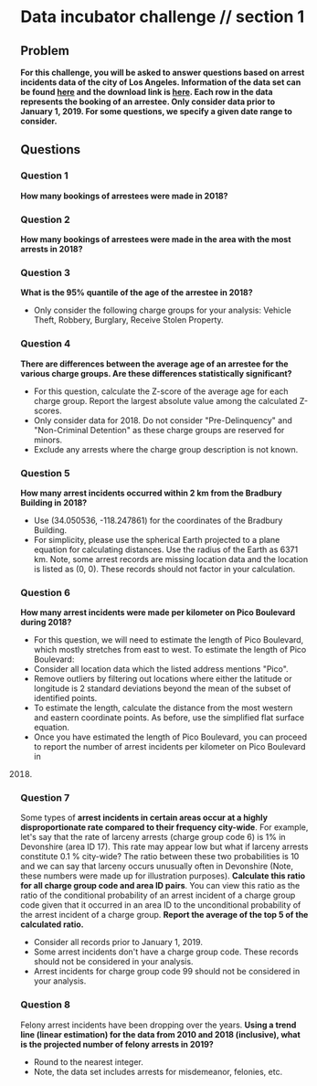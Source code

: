# Data incubator challenge // section 1

## Problem 

**For this challenge, you will be asked to answer questions based on
arrest incidents data of the city of Los Angeles. Information of the
data set can be found
[here](https://data.lacity.org/A-Safe-City/Arrest-Data-from-2010-to-Present/yru6-6re4)
and the download link is
[here](https://data.lacity.org/api/views/yru6-6re4/rows.csv?accessType=DOWNLOAD). Each
row in the data represents the booking of an arrestee. Only consider
data prior to January 1, 2019. For some questions, we specify a given
date range to consider.**

## Questions

### Question 1
**How many bookings of arrestees were made in 2018?**


### Question 2
**How many bookings of arrestees were made in the area with the most arrests in 2018?**


### Question 3
**What is the 95% quantile of the age of the arrestee in 2018?**

* Only consider the following charge groups for your analysis: Vehicle Theft,
Robbery, Burglary, Receive Stolen Property.


### Question 4
**There are differences between the average age of an arrestee for the
various charge groups. Are these differences statistically significant?**

* For this question, calculate the Z-score of the average age for each
charge group. Report the largest absolute value among the calculated
Z-scores.
* Only consider data for 2018. Do not consider "Pre-Delinquency" and
"Non-Criminal Detention" as these charge groups are reserved for
minors.
* Exclude any arrests where the charge group description is not
known.


### Question 5
**How many arrest incidents occurred within 2 km from the Bradbury
Building in 2018?**

* Use (34.050536, -118.247861) for the coordinates of the Bradbury Building.
* For simplicity, please use the spherical Earth projected to a plane
equation for calculating distances. Use the radius of the Earth as 6371
km. Note, some arrest records are missing location data and the location
is listed as (0, 0). These records should not factor in your
calculation.


### Question 6
**How many arrest incidents were made per kilometer on Pico Boulevard
during 2018?**

* For this question, we will need to estimate the length of
Pico Boulevard, which mostly stretches from east to west. To estimate
the length of Pico Boulevard:
* Consider all location data which the listed address mentions "Pico".
* Remove outliers by filtering out locations where either the latitude or
longitude is 2 standard deviations beyond the mean of the subset of
identified points.
* To estimate the length, calculate the distance from the most western and
eastern coordinate points. As before, use the simplified flat surface
equation.
* Once you have estimated the length of Pico Boulevard, you can proceed to
report the number of arrest incidents per kilometer on Pico Boulevard in
2018.

### Question 7
Some types of **arrest incidents in certain areas occur at a highly
disproportionate rate compared to their frequency city-wide**. For
example, let's say that the rate of larceny arrests (charge group code
6) is 1% in Devonshire (area ID 17). This rate may appear low but what
if larceny arrests constitute 0.1 % city-wide? The ratio between these
two probabilities is 10 and we can say that larceny occurs unusually
often in Devonshire (Note, these numbers were made up for illustration
purposes). **Calculate this ratio for all charge group code and area ID
pairs**. You can view this ratio as the ratio of the conditional
probability of an arrest incident of a charge group code given that it
occurred in an area ID to the unconditional probability of the arrest
incident of a charge group. **Report the average of the top 5 of the
calculated ratio.**

* Consider all records prior to January 1, 2019.
* Some arrest incidents don't have a charge group code. These records
should not be considered in your analysis.
* Arrest incidents for charge group code 99 should not be considered in
your analysis.

### Question 8
Felony arrest incidents have been dropping over the years. **Using a
trend line (linear estimation) for the data from 2010 and 2018
(inclusive), what is the projected number of felony arrests in 2019?**

* Round to the nearest integer.
* Note, the data set includes arrests for misdemeanor, felonies, etc.




